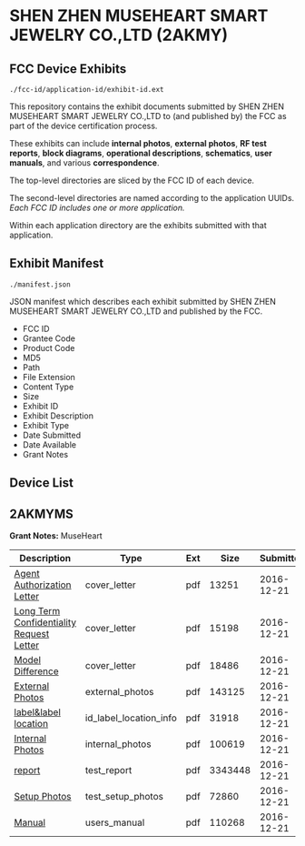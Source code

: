 # SHEN ZHEN MUSEHEART SMART JEWELRY CO.,LTD (2AKMY)
## FCC Device Exhibits

```
./fcc-id/application-id/exhibit-id.ext
```

This repository contains the exhibit documents submitted by SHEN ZHEN MUSEHEART SMART JEWELRY CO.,LTD to (and published by) the FCC as part of the device certification process.

These exhibits can include **internal photos**, **external photos**, **RF test reports**, **block diagrams**, **operational descriptions**, **schematics**, **user manuals**, and various **correspondence**.

The top-level directories are sliced by the FCC ID of each device.

The second-level directories are named according to the application UUIDs. *Each FCC ID includes one or more application.*

Within each application directory are the exhibits submitted with that application. 

## Exhibit Manifest

```
./manifest.json
```

JSON manifest which describes each exhibit submitted by SHEN ZHEN MUSEHEART SMART JEWELRY CO.,LTD and published by the FCC.

- FCC ID
- Grantee Code
- Product Code
- MD5
- Path
- File Extension
- Content Type
- Size
- Exhibit ID
- Exhibit Description
- Exhibit Type
- Date Submitted
- Date Available
- Grant Notes

## Device List
## 2AKMYMS
**Grant Notes:** MuseHeart

| Description | Type | Ext | Size | Submitted | Available |
| ----------- | ---- | --- | ---- | --------- | --------- |
| [Agent Authorization Letter](2AKMYMS/251df6d10ad3a61b0b413c0c7636ccdb/3235538.pdf) | cover_letter | pdf | 13251 | 2016-12-21 | 2016-12-21 |
| [Long Term Confidentiality Request Letter](2AKMYMS/251df6d10ad3a61b0b413c0c7636ccdb/3235544.pdf) | cover_letter | pdf | 15198 | 2016-12-21 | 2016-12-21 |
| [Model Difference](2AKMYMS/251df6d10ad3a61b0b413c0c7636ccdb/3235546.pdf) | cover_letter | pdf | 18486 | 2016-12-21 | 2016-12-21 |
| [External Photos](2AKMYMS/251df6d10ad3a61b0b413c0c7636ccdb/3235541.pdf) | external_photos | pdf | 143125 | 2016-12-21 | 2016-12-21 |
| [label&label location](2AKMYMS/251df6d10ad3a61b0b413c0c7636ccdb/3235543.pdf) | id_label_location_info | pdf | 31918 | 2016-12-21 | 2016-12-21 |
| [Internal Photos](2AKMYMS/251df6d10ad3a61b0b413c0c7636ccdb/3235542.pdf) | internal_photos | pdf | 100619 | 2016-12-21 | 2016-12-21 |
| [report](2AKMYMS/251df6d10ad3a61b0b413c0c7636ccdb/3235539.pdf) | test_report | pdf | 3343448 | 2016-12-21 | 2016-12-21 |
| [Setup Photos](2AKMYMS/251df6d10ad3a61b0b413c0c7636ccdb/3235549.pdf) | test_setup_photos | pdf | 72860 | 2016-12-21 | 2016-12-21 |
| [Manual](2AKMYMS/251df6d10ad3a61b0b413c0c7636ccdb/3235545.pdf) | users_manual | pdf | 110268 | 2016-12-21 | 2016-12-21 |
